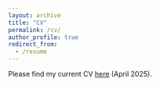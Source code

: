 ```yaml
---
layout: archive
title: "CV"
permalink: /cv/
author_profile: true
redirect_from:    
  - /resume
---
```

  
Please find my current CV [here](https://github.com/user-attachments/files/19863477/CV_Website.pdf) (April 2025).
